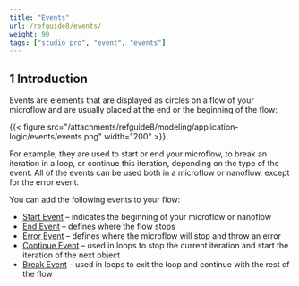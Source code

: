 ```yaml
---
title: "Events"
url: /refguide8/events/
weight: 90
tags: ["studio pro", "event", "events"]
---
```


## 1 Introduction

Events are elements that are displayed as circles on a flow of your microflow and are usually placed at the end or the beginning of the flow:

{{< figure src="/attachments/refguide8/modeling/application-logic/events/events.png"   width="200"  >}}

For example, they are used to start or end your microflow, to break an iteration in a loop, or continue this iteration, depending on the type of the event. All of the events can be used both in a microflow or nanoflow, except for the error event. 

You can add the following events to your flow:

* [Start Event](/refguide8/start-event/) – indicates the beginning of your microflow or nanoflow 
* [End Event](/refguide8/end-event/) – defines where the flow stops
* [Error Event](/refguide8/error-event/) – defines where the microflow will stop and throw an error
* [Continue Event](/refguide8/continue-event/) – used in loops to stop the current iteration and start the iteration of the next object
* [Break Event](/refguide8/break-event/) – used in loops to exit the loop and continue with the rest of the flow
